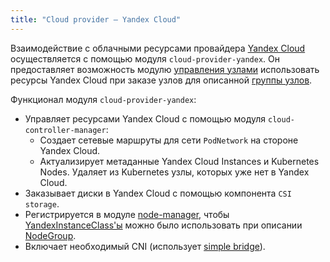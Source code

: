 ```yaml
---
title: "Cloud provider — Yandex Cloud"
---
```


Взаимодействие с облачными ресурсами провайдера [Yandex Cloud](https://cloud.yandex.ru/) осуществляется с помощью модуля `cloud-provider-yandex`. Он предоставляет возможность модулю [управления узлами](../../modules/040-node-manager/) использовать ресурсы Yandex Cloud при заказе узлов для описанной [группы узлов](../../modules/040-node-manager/cr.html#nodegroup).

Функционал модуля `cloud-provider-yandex`:
- Управляет ресурсами Yandex Cloud с помощью модуля `cloud-controller-manager`:
  * Создает сетевые маршруты для сети `PodNetwork` на стороне Yandex Cloud.
  * Актуализирует метаданные Yandex Cloud Instances и Kubernetes Nodes. Удаляет из Kubernetes узлы, которых уже нет в Yandex Cloud.
- Заказывает диски в Yandex Cloud с помощью компонента `CSI storage`.
- Регистрируется в модуле [node-manager](../../modules/040-node-manager/), чтобы [YandexInstanceClass'ы](cr.html#yandexinstanceclass) можно было использовать при описании [NodeGroup](../../modules/040-node-manager/cr.html#nodegroup).
- Включает необходимый CNI (использует [simple bridge](../../modules/035-cni-simple-bridge/)).

